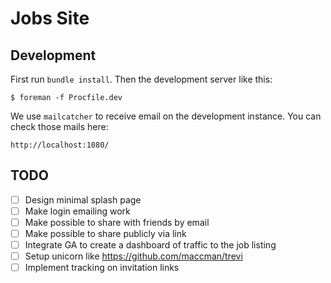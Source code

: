 # Jobs Site

## Development

First run `bundle install`. Then the development server like this:

`$ foreman -f Procfile.dev`

We use `mailcatcher` to receive email on the development instance. You can check those mails here:

`http://localhost:1080/`

## TODO

- [ ] Design minimal splash page
- [ ] Make login emailing work
- [ ] Make possible to share with friends by email
- [ ] Make possible to share publicly via link
- [ ] Integrate GA to create a dashboard of traffic to the job listing
- [ ] Setup unicorn like https://github.com/maccman/trevi
- [ ] Implement tracking on invitation links